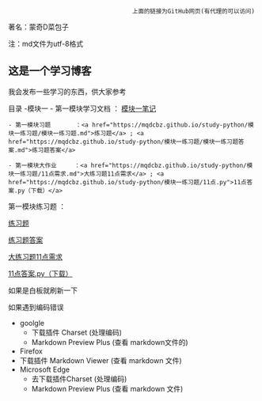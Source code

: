                                        上面的链接为GitHub网页(有代理的可以访问)
                                       
   著名：蒙奇D菜包子

注：md文件为utf-8格式
## 这是一个学习博客

我会发布一些学习的东西，供大家参考


目录
  -模块一
    - 第一模块学习文档   ： <a href="https://mqdcbz.github.io/study-python-one-day/模块一笔记/笔记.md">模块一笔记</a>
    
    - 第一模块习题       ：<a href="https://mqdcbz.github.io/study-python/模块一练习题/模块一练习题.md">练习题</a> ; <a href="https://mqdcbz.github.io/study-python/模块一练习题/模块一练习题答案.md">练习题答案</a>
    
    - 第一模块大作业     ：<a href="https://mqdcbz.github.io/study-python/模块一练习题/11点需求.md">大练习题11点需求</a> ; <a href="https://mqdcbz.github.io/study-python/模块一练习题/11点.py">11点答案.py（下载）</a>
  
第一模块练习题 ：
  
  <a href="https://mqdcbz.github.io/study-python/模块一练习题/模块一练习题.md">练习题</a>
  
  <a href="https://mqdcbz.github.io/study-python/模块一练习题/模块一练习题答案.md">练习题答案</a>
  
  <a href="https://mqdcbz.github.io/study-python/模块一练习题/11点需求.md">大练习题11点需求</a>
  
  <a href="https://mqdcbz.github.io/study-python/模块一练习题/11点.py">11点答案.py（下载）</a>

 如果是白板就刷新一下


如果遇到编码错误 

- goolgle 
  - 下载插件 Charset (处理编码) 
  - Markdown Preview Plus  (查看 markdown文件的)
- Firefox 
- 下载插件 Markdown Viewer  (查看 markdown 文件)
- Microsoft Edge
  - 去下载插件Charset (处理编码) 
  - Markdown Preview Plus   (查看 markdown 文件)

